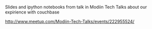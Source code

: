 Slides and ipython notebooks from talk in Modiin Tech Talks about our expirience with couchbase

http://www.meetup.com/Modiin-Tech-Talks/events/222955524/

